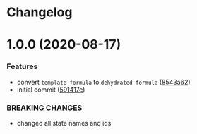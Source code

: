 # Changelog

# 1.0.0 (2020-08-17)


### Features

* convert `template-formula` to `dehydrated-formula` ([8543a62](https://github.com/dafyddj/dehydrated-formula/commit/8543a6230a0673688ec4a9341da9b84e23cb20a4))
* initial commit ([591417c](https://github.com/dafyddj/dehydrated-formula/commit/591417c1f00769038b435034598151f7a4c30abf))


### BREAKING CHANGES

* changed all state names and ids

